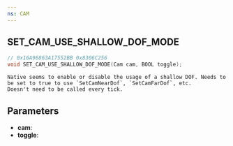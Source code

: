 ```yaml
---
ns: CAM
---
```

## SET_CAM_USE_SHALLOW_DOF_MODE

```c
// 0x16A96863A17552BB 0x8306C256
void SET_CAM_USE_SHALLOW_DOF_MODE(Cam cam, BOOL toggle);
```

```
Native seems to enable or disable the usage of a shallow DOF. Needs to be set to true to use `SetCamNearDof`, `SetCamFarDof`, etc.
Doesn't need to be called every tick.
```

## Parameters
* **cam**: 
* **toggle**: 

